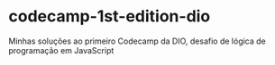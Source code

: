 # codecamp-1st-edition-dio
Minhas soluções ao primeiro Codecamp da DIO, desafio de lógica de programação em JavaScript
